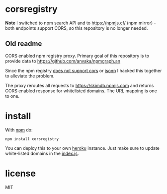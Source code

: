 # corsregistry

**Note** I switched to npm search API and to https://npmjs.cf/ (npm mirror) - 
both endpoints support CORS, so this repository is no longer needed.

## Old readme

CORS enabled npm registry proxy. Primary goal of this repository is to
provide data to https://github.com/anvaka/npmgraph.an

Since the npm registry [does not support cors](https://github.com/npm/npm-registry-couchapp/issues/108)
or [jsonp](https://github.com/npm/npm-registry-couchapp/issues/157) I hacked
this together to alleviate the problem.

The proxy reroutes all requests to https://skimdb.npmjs.com and returns CORS
enabled response for whitelisted domains. The URL mapping is one to one.

# install

With [npm](https://npmjs.org) do:

```
npm install corsregistry
```

You can deploy this to your own [heroku](https://www.heroku.com) instance.
Just make sure to update white-listed domains in the [index.js](https://github.com/anvaka/corsregistry/blob/master/index.js).

# license

MIT
